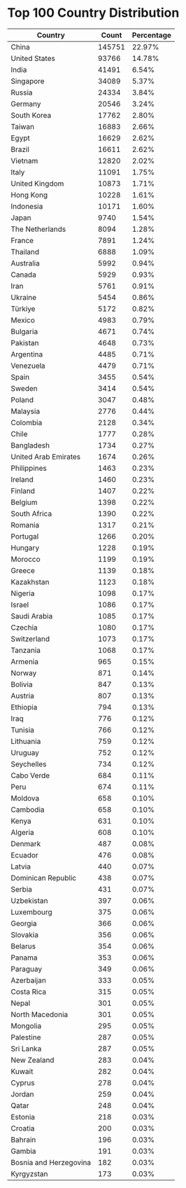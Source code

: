 # Top 100 Country Distribution
| Country | Count | Percentage |
|----|----|----|
| China | 145751 | 22.97% |
| United States | 93766 | 14.78% |
| India | 41491 | 6.54% |
| Singapore | 34089 | 5.37% |
| Russia | 24334 | 3.84% |
| Germany | 20546 | 3.24% |
| South Korea | 17762 | 2.80% |
| Taiwan | 16883 | 2.66% |
| Egypt | 16629 | 2.62% |
| Brazil | 16611 | 2.62% |
| Vietnam | 12820 | 2.02% |
| Italy | 11091 | 1.75% |
| United Kingdom | 10873 | 1.71% |
| Hong Kong | 10228 | 1.61% |
| Indonesia | 10171 | 1.60% |
| Japan | 9740 | 1.54% |
| The Netherlands | 8094 | 1.28% |
| France | 7891 | 1.24% |
| Thailand | 6888 | 1.09% |
| Australia | 5992 | 0.94% |
| Canada | 5929 | 0.93% |
| Iran | 5761 | 0.91% |
| Ukraine | 5454 | 0.86% |
| Türkiye | 5172 | 0.82% |
| Mexico | 4983 | 0.79% |
| Bulgaria | 4671 | 0.74% |
| Pakistan | 4648 | 0.73% |
| Argentina | 4485 | 0.71% |
| Venezuela | 4479 | 0.71% |
| Spain | 3455 | 0.54% |
| Sweden | 3414 | 0.54% |
| Poland | 3047 | 0.48% |
| Malaysia | 2776 | 0.44% |
| Colombia | 2128 | 0.34% |
| Chile | 1777 | 0.28% |
| Bangladesh | 1734 | 0.27% |
| United Arab Emirates | 1674 | 0.26% |
| Philippines | 1463 | 0.23% |
| Ireland | 1460 | 0.23% |
| Finland | 1407 | 0.22% |
| Belgium | 1398 | 0.22% |
| South Africa | 1390 | 0.22% |
| Romania | 1317 | 0.21% |
| Portugal | 1266 | 0.20% |
| Hungary | 1228 | 0.19% |
| Morocco | 1199 | 0.19% |
| Greece | 1139 | 0.18% |
| Kazakhstan | 1123 | 0.18% |
| Nigeria | 1098 | 0.17% |
| Israel | 1086 | 0.17% |
| Saudi Arabia | 1085 | 0.17% |
| Czechia | 1080 | 0.17% |
| Switzerland | 1073 | 0.17% |
| Tanzania | 1068 | 0.17% |
| Armenia | 965 | 0.15% |
| Norway | 871 | 0.14% |
| Bolivia | 847 | 0.13% |
| Austria | 807 | 0.13% |
| Ethiopia | 794 | 0.13% |
| Iraq | 776 | 0.12% |
| Tunisia | 766 | 0.12% |
| Lithuania | 759 | 0.12% |
| Uruguay | 752 | 0.12% |
| Seychelles | 734 | 0.12% |
| Cabo Verde | 684 | 0.11% |
| Peru | 674 | 0.11% |
| Moldova | 658 | 0.10% |
| Cambodia | 658 | 0.10% |
| Kenya | 631 | 0.10% |
| Algeria | 608 | 0.10% |
| Denmark | 487 | 0.08% |
| Ecuador | 476 | 0.08% |
| Latvia | 440 | 0.07% |
| Dominican Republic | 438 | 0.07% |
| Serbia | 431 | 0.07% |
| Uzbekistan | 397 | 0.06% |
| Luxembourg | 375 | 0.06% |
| Georgia | 366 | 0.06% |
| Slovakia | 356 | 0.06% |
| Belarus | 354 | 0.06% |
| Panama | 353 | 0.06% |
| Paraguay | 349 | 0.06% |
| Azerbaijan | 333 | 0.05% |
| Costa Rica | 315 | 0.05% |
| Nepal | 301 | 0.05% |
| North Macedonia | 301 | 0.05% |
| Mongolia | 295 | 0.05% |
| Palestine | 287 | 0.05% |
| Sri Lanka | 287 | 0.05% |
| New Zealand | 283 | 0.04% |
| Kuwait | 282 | 0.04% |
| Cyprus | 278 | 0.04% |
| Jordan | 259 | 0.04% |
| Qatar | 248 | 0.04% |
| Estonia | 218 | 0.03% |
| Croatia | 200 | 0.03% |
| Bahrain | 196 | 0.03% |
| Gambia | 191 | 0.03% |
| Bosnia and Herzegovina | 182 | 0.03% |
| Kyrgyzstan | 173 | 0.03% |
